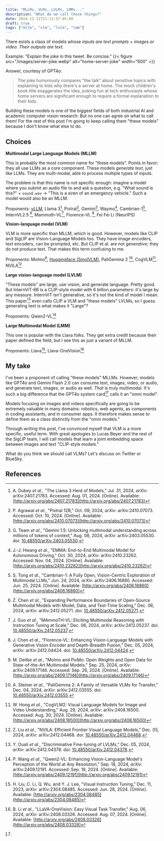 ```yaml
---
title: "MLLMs, VLMs, LVLMs, LMMs..."
description: "What do we call these things?"
date: 2024-12-11T21:11:57-05:00
draft: true
tags: ["mllm", "vlm", "lvlm", "lmm"]
---
```




There exists a class of models whose *inputs are text prompts + images or video. Their outputs are text.* 

Example:  "Explain the joke in this tweet. Be concise."
{{< figure src="/images/server-joke.webp" alt="home-server-joke" width="600" >}}

Answer, courtesy of GPT4o:
> The joke humorously compares "the talk" about sensitive topics with explaining to kids why there's a server at home. The mock children's book title exaggerates the idea, poking fun at tech enthusiasts whose home servers are significant enough to require a formal explanation to their kids.

Building these models is one of the biggest fields of both industrial AI and academic computer vision research. But no one can agree on what to call them! For the rest of this post I'm going to keep calling them "these models" because I don't know what else to do.

## Choices

**Multimodal Large Language Models (MLLM)**

This is probably the most common name for "these models". Points in favor: they all use LLMs as a core component. These models *generate text*, just like LLMs. They are multi-modal, able to process multiple types of inputs.

The problem is that this name is not specific enough: imagine a model where you submit an audio file to and ask a question, e.g. "What sound is this?"  + `sound.wav` -> "This is a siren of an emergency vehicle." Such a model would also be an MLLM. 

Proponents: [vLLM](https://docs.vllm.ai/en/latest/usage/multimodal_inputs.html#multimodal-inputs), Llama 3[^1], Pixtral[^2], Gemini[^3], Waymo[^4], Cambrian-1[^5], InternVL2.5 [^6], Mammoth-VL[^7], Florence-VL [^8], Fei Fei Li (NeurIPS)

**Vision-language model (VLM)**

VLM is more specific than MLLM, which is good. However, models like CLIP and SigLIP are Vision-Language Models too. They have image encoders, text encoders, can be prompted, etc. But CLIP et al. are not *generative*; they do not produce text. That makes this term confusing to me.  

Proponents: Molmo[^9], [Huggingface (SmolVLM)](https://huggingface.co/blog/smolvlm), PaliGemma 2 [^10], CogVLM[^11], NVILA[^12]

**Large vision-language model (LVLM)**

"These models" are large, use vision, and generate language. Pretty good. But InternViT-6B is a CLIP-style model with 6 billion parameters: it's large by any measure. InternViT isn't generative, so it's not the kind of model I mean. This paper[^16] even calls CLIP a VLM and "these models" LVLMs, so I guess generating text is what makes it "Large"?

Proponents: Qwen2-VL[^13]

**Large Multimodal Model (LMM)**

This one is popular with the Llava folks. They get extra credit because their paper defined the field, but I see this as just a variant of MLLM. 

Proponents: Llava[^14], Llava-OneVision[^15]

## My take

I've been a proponent of calling "these models" MLLMs. However, models like GPT4o and Gemini Flash 2.0 can consume text, images, video, or audio, and generate text, images, or audio as well. *That* is truly multimodal. It's such a big difference that the GPT4o system card[^17] calls it an "omni model". 

Models focusing on images and videos specifically are going to be extremely valuable in many domains: robotics, web agents, as components in coding assistants, and in consumer apps. It therefore makes sense to define them as a class distinctly from the "omni models." 

Through writing this post, I've convinced myself that VLM is a more specific, useful term. With great apologies to Lucas Beyer and the rest of the SigLIP team, I will call models that learn a joint embedding space between images and text "CLIP-style models."

What do you think we should call VLMs? Let's discuss on Twitter or BlueSky. 

## References

[^1]: A. Dubey _et al._, "The Llama 3 Herd of Models," Jul. 31, 2024, _arXiv_: arXiv:2407.21783. Accessed: Aug. 01, 2024. [Online]. Available: [http://arxiv.org/abs/2407.21783](http://arxiv.org/abs/2407.21783)

[^2]: P. Agrawal _et al._, "Pixtral 12B," Oct. 09, 2024, _arXiv_: arXiv:2410.07073. Accessed: Oct. 10, 2024. [Online]. Available: [http://arxiv.org/abs/2410.07073](http://arxiv.org/abs/2410.07073)

[^3]: G. Team _et al._, "Gemini 1.5: Unlocking multimodal understanding across millions of tokens of context," Aug. 08, 2024, _arXiv_: arXiv:2403.05530. doi: [10.48550/arXiv.2403.05530](https://doi.org/10.48550/arXiv.2403.05530).

[^4]: J.-J. Hwang _et al._, "EMMA: End-to-End Multimodal Model for Autonomous Driving," Oct. 30, 2024, _arXiv_: arXiv:2410.23262. Accessed: Nov. 04, 2024. [Online]. Available: [http://arxiv.org/abs/2410.23262](http://arxiv.org/abs/2410.23262)

[^5]: S. Tong _et al._, "Cambrian-1: A Fully Open, Vision-Centric Exploration of Multimodal LLMs," Jun. 24, 2024, _arXiv_: arXiv:2406.16860. Accessed: Jun. 25, 2024. [Online]. Available: [http://arxiv.org/abs/2406.16860](http://arxiv.org/abs/2406.16860)

[^6]: Z. Chen _et al._, "Expanding Performance Boundaries of Open-Source Multimodal Models with Model, Data, and Test-Time Scaling," Dec. 06, 2024, _arXiv_: arXiv:2412.05271. doi: [10.48550/arXiv.2412.05271](https://doi.org/10.48550/arXiv.2412.05271).

[^7]: J. Guo _et al._, "MAmmoTH-VL: Eliciting Multimodal Reasoning with Instruction Tuning at Scale," Dec. 06, 2024, _arXiv_: arXiv:2412.05237. doi: [10.48550/arXiv.2412.05237](https://doi.org/10.48550/arXiv.2412.05237).

[^8]: J. Chen _et al._, "Florence-VL: Enhancing Vision-Language Models with Generative Vision Encoder and Depth-Breadth Fusion," Dec. 05, 2024, _arXiv_: arXiv:2412.04424. doi: [10.48550/arXiv.2412.04424](https://doi.org/10.48550/arXiv.2412.04424).

[^9]: M. Deitke _et al._, "Molmo and PixMo: Open Weights and Open Data for State-of-the-Art Multimodal Models," Sep. 25, 2024, _arXiv_: arXiv:2409.17146. Accessed: Sep. 26, 2024. [Online]. Available: [http://arxiv.org/abs/2409.17146](http://arxiv.org/abs/2409.17146)

[^10]: A. Steiner _et al._, "PaliGemma 2: A Family of Versatile VLMs for Transfer," Dec. 04, 2024, _arXiv_: arXiv:2412.03555. doi: [10.48550/arXiv.2412.03555](https://doi.org/10.48550/arXiv.2412.03555).

[^11]: W. Hong _et al._, "CogVLM2: Visual Language Models for Image and Video Understanding," Aug. 29, 2024, _arXiv_: arXiv:2408.16500. Accessed: Aug. 30, 2024. [Online]. Available: [http://arxiv.org/abs/2408.16500](http://arxiv.org/abs/2408.16500)

[^12]: Z. Liu _et al._, "NVILA: Efficient Frontier Visual Language Models," Dec. 05, 2024, _arXiv_: arXiv:2412.04468. doi: [10.48550/arXiv.2412.04468](https://doi.org/10.48550/arXiv.2412.04468).

[^13]: P. Wang _et al._, "Qwen2-VL: Enhancing Vision-Language Model's Perception of the World at Any Resolution," Sep. 18, 2024, _arXiv_: arXiv:2409.12191. Accessed: Sep. 19, 2024. [Online]. Available: [http://arxiv.org/abs/2409.12191](http://arxiv.org/abs/2409.12191)

[^14]: H. Liu, C. Li, Q. Wu, and Y. J. Lee, "Visual Instruction Tuning," Dec. 11, 2023, _arXiv_: arXiv:2304.08485. Accessed: Jun. 28, 2024. [Online]. Available: [http://arxiv.org/abs/2304.08485](http://arxiv.org/abs/2304.08485)

[^15]: B. Li _et al._, "LLaVA-OneVision: Easy Visual Task Transfer," Aug. 06, 2024, _arXiv_: arXiv:2408.03326. Accessed: Aug. 07, 2024. [Online]. Available: [http://arxiv.org/abs/2408.03326](http://arxiv.org/abs/2408.03326)

[^16]: Y. Ouali _et al._, "Discriminative Fine-tuning of LVLMs," Dec. 05, 2024, _arXiv_: arXiv:2412.04378. doi: [10.48550/arXiv.2412.04378](https://doi.org/10.48550/arXiv.2412.04378).

[^17]: 
